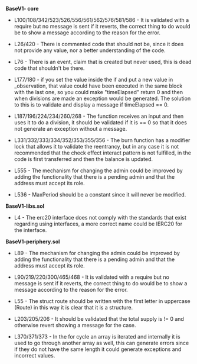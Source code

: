 **BaseV1- core**
- L100/108/342/523/526/556/561/562/576/581/586 - It is validated with a require but no message is sent if it reverts, the correct thing to do would be to show a message according to the reason for the error.

- L26/420 - There is commented code that should not be, since it does not provide any value, nor a better understanding of the code.

- L76 - There is an event, claim that is created but never used, this is dead code that shouldn't be there.

- L177/180 - if you set the value inside the if and put a new value in _observation, that value could have been executed in the same block with the last one, so you could make "timeElapsed" return 0 and then when divisions are made an exception would be generated. The solution to this is to validate and display a message if timeElapsed == 0.

- L187/196/224/234/260/268 - The function receives an input and then uses it to do a division, it should be validated if it is == 0 so that it does not generate an exception without a message.

- L331/332/333/334/352/353/355/356 - The burn function has a modifier lock that allows it to validate the reentrancy, but in any case it is not recommended that the check effect interact pattern is not fulfilled, in the code is first transferred and then the balance is updated.

- L555 - The mechanism for changing the admin could be improved by adding the functionality that there is a pending admin and that the address must accept its role.

- L536 - MaxPeriod should be a constant since it will never be modified.


**BaseV1-libs.sol**
- L4 - The erc20 interface does not comply with the standards that exist regarding using interfaces, a more correct name could be IERC20 for the interface.

 **BaseV1-periphery.sol**
- L89 - The mechanism for changing the admin could be improved by adding the functionality that there is a pending admin and that the address must accept its role.

- L90/219/220/300/465/468 - It is validated with a require but no message is sent if it reverts, the correct thing to do would be to show a message according to the reason for the error.

- L55 - The struct route should be written with the first letter in uppercase (Route) in this way it is clear that it is a structure.

- L203/205/206 - It should be validated that the total supply is != 0 and otherwise revert showing a message for the case.

- L370/371/373 - In the for cycle an array is iterated and internally it is used to go through another array as well, this can generate errors since if they do not have the same length it could generate exceptions and incorrect values.

